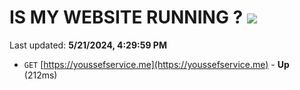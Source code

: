 # IS MY WEBSITE RUNNING ? [![](https://img.shields.io/static/v1?label=Sponsor&message=%E2%9D%A4&logo=GitHub&color=%23fe8e86)](https://github.com/sponsors/<username>)

Last updated: **5/21/2024, 4:29:59 PM**

- `GET` [https://youssefservice.me](https://youssefservice.me) - **Up** (212ms)
